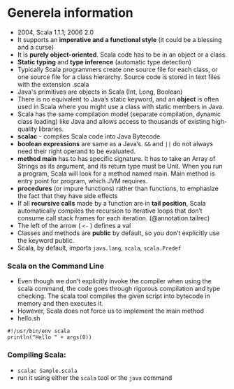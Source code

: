 Generela information
====================
- 2004, Scala 1.1.1; 2006 2.0
- It supports an **imperative and a functional style** (it could be a blessing and a curse)
- It is **purely object-oriented**. Scala code has to be in an object or a class.
- **Static typing** and **type inference** (automatic type detection)
- Typically Scala programmers create one source file for each class, or one source file for a class hierarchy. Source code is stored in text files with the extension .scala
- Java's primitives are objects in Scala (Int, Long, Boolean)
- There is no equivalent to Java’s static keyword, and an **object** is often used in Scala where you might use a class with static members in Java.
- Scala has the same compilation model (separate compilation, dynamic class loading) like Java and allows access to thousands of existing high-quality libraries.
- **scalac** - compiles Scala code into Java Bytecode
- **boolean expressions** are same as a Java’s. `&&` and `||` do not always need their right operand to be evaluated.
- **method main** has to has specific signature. It has to take an Array of Strings as its argument, and its return type must be Unit. When you run a program, Scala will look for a method named main. Main method is entry point for program, which JVM requires.
- **procedures** (or impure functions) rather than functions, to emphasize the fact that they have side effects
- If all **recursive calls** made by a function are in **tail position**, Scala automatically compiles the recursion to iterative loops that don’t consume call stack frames for each iteration. (@annotation.tailrec)
- The left of the arrow ( `<-` ) defines a val
- Classes and methods are **public** by default, so you don’t explicitly use the keyword public.
- Scala, by default, imports `java.lang`, `scala`, `scala.Predef`

### Scala on the Command Line
- Even though we don’t explicitly invoke the compiler when using the scala command, the code goes through rigorous compilation and type checking. The scala tool compiles the given script into bytecode in memory and then executes it.
- However, Scala does not force us to implement the main method
- hello.sh
```
#!/usr/bin/env scala
println("Hello " + args(0))
```

### Compiling Scala:
- `scalac Sample.scala`
- run it using either the `scala` tool or the `java` command

